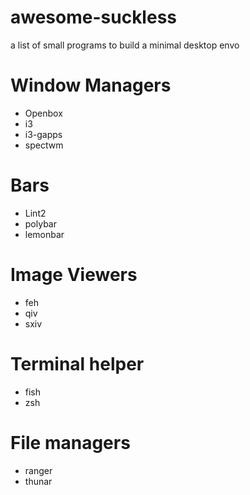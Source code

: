 # awesome-suckless
a list of small programs to build a minimal desktop envo

# Window Managers
- Openbox
- i3
- i3-gapps
- spectwm

# Bars
- Lint2
- polybar
- lemonbar

# Image Viewers
- feh
- qiv
- sxiv

# Terminal helper
- fish
- zsh

# File managers
- ranger
- thunar

